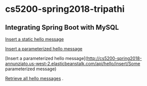 # cs5200-spring2018-tripathi

## Integrating Spring Boot with MySQL


[Insert a static hello message](http://cs5200-spring2018-tripathi.us-east-1.elasticbeanstalk.com/api/hello/insert)       

[Insert a parameterized hello message](http://cs5200-spring2018-tripathi.us-east-1.elasticbeanstalk.com/api/hello/insert/Some)

[Insert a parameterized hello message](http://cs5200-spring2018-annunziato.us-west-2.elasticbeanstalk.com/api/hello/insert/Some parameterized message)

[Retrieve all hello messages](http://cs5200-spring2018-tripathi.us-east-1.elasticbeanstalk.com/api/hello/select/all) . 
